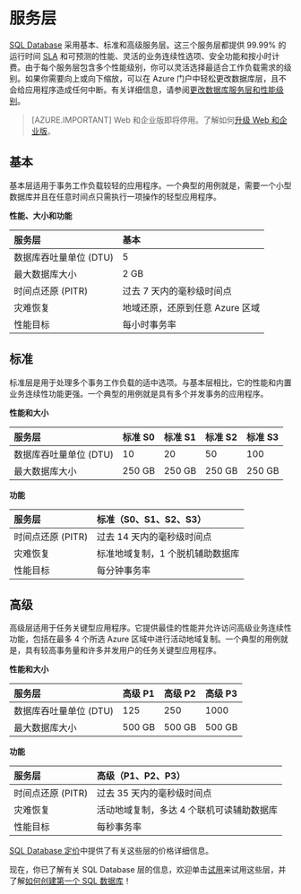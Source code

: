 ﻿<properties
   pageTitle="SQL Database 服务层"
   description="比较 Azure SQL Database 服务层的性能和业务连续性功能，以便在成本与功能之间找到适当的平衡点，既能根据需要进行缩放，又不会造成停机。"
   services="sql-database"
   documentationCenter=""
   authors="shontnew"
   manager="jeffreyg"
   editor="monicar"/>

<tags
   ms.service="sql-database"
   ms.devlang="na"
   ms.topic="article"
   ms.tgt_pltfrm="na"
   ms.workload="data-management"
   ms.date="04/15/2015"
   wacn.date="05/25/2015"
   ms.author="shkurhek"/>

# 服务层

[SQL Database](sql-database-technical-overview) 采用基本、标准和高级服务层。这三个服务层都提供 99.99% 的运行时间 [SLA](/support/legal/sla/) 和可预测的性能、灵活的业务连续性选项、安全功能和按小时计费。由于每个服务层包含多个性能级别，你可以灵活选择最适合工作负载需求的级别。如果你需要向上或向下缩放，可以在 Azure 门户中轻松更改数据库层，且不会给应用程序造成任何中断。有关详细信息，请参阅[更改数据库服务层和性能级别](https://msdn.microsoft.com/zh-cn/library/azure/dn369872.aspx)。

> [AZURE.IMPORTANT] Web 和企业版即将停用。了解如何[升级 Web 和企业版](sql-database-upgrade-new-service-tiers)。

## 基本

基本层适用于事务工作负载较轻的应用程序。一个典型的用例就是，需要一个小型数据库并且在任意时间点只需执行一项操作的轻型应用程序。

**性能、大小和功能**


| 服务层 | 基本 |
| :-- | :-- |
| 数据库吞吐量单位 (DTU) | 5 |
| 最大数据库大小 | 2 GB |
| 时间点还原 (PITR) | 过去 7 天内的毫秒级时间点 |
| 灾难恢复 | 地域还原，还原到任意 Azure 区域 |
| 性能目标 | 每小时事务率 |


## 标准

标准层是用于处理多个事务工作负载的适中选项。与基本层相比，它的性能和内置业务连续性功能更强。一个典型的用例就是具有多个并发事务的应用程序。

**性能和大小**


| 服务层 | 标准 S0 | 标准 S1 | 标准 S2 | 标准 S3 |
| :-- | :-- | :-- | :-- | :-- |
| 数据库吞吐量单位 (DTU) | 10 | 20 | 50 | 100 |
| 最大数据库大小 | 250 GB | 250 GB | 250 GB | 250 GB |


**功能**


| 服务层 | 标准（S0、S1、S2、S3）|
| :-- | :-- |
| 时间点还原 (PITR) | 过去 14 天内的毫秒级时间点 |
| 灾难恢复 | 标准地域复制，1 个脱机辅助数据库 |
| 性能目标 | 每分钟事务率 |


## 高级

高级层适用于任务关键型应用程序。它提供最佳的性能并允许访问高级业务连续性功能，包括在最多 4 个所选 Azure 区域中进行活动地域复制。一个典型的用例就是，具有较高事务量和许多并发用户的任务关键型应用程序。

**性能和大小**


| 服务层 | 高级 P1 | 高级 P2 | 高级 P3 |
| :-- | :-- | :-- | :-- |
| 数据库吞吐量单位 (DTU) | 125 | 250 | 1000 |
| 最大数据库大小 | 500 GB | 500 GB | 500 GB |


**功能**


| 服务层 | 高级（P1、P2、P3）|
| :-- | :-- |
| 时间点还原 (PITR) | 过去 35 天内的毫秒级时间点 |
| 灾难恢复 | 活动地域复制，多达 4 个联机可读辅助数据库 |
| 性能目标 | 每秒事务率 |


[SQL Database 定价](/home/features/sql-database/#price)中提供了有关这些层的价格详细信息。

现在，你已了解有关 SQL Database 层的信息，欢迎单击[试用](/pricing/1rmb-trial/)来试用这些层，并了解[如何创建第一个 SQL 数据库](sql-database-get-started)！

<!--HONumber=55-->